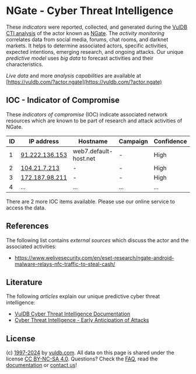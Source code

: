 # NGate - Cyber Threat Intelligence

These _indicators_ were reported, collected, and generated during the [VulDB CTI analysis](https://vuldb.com/?kb.cti) of the actor known as [NGate](https://vuldb.com/?actor.ngate). The _activity monitoring_ correlates data from social media, forums, chat rooms, and darknet markets. It helps to determine associated actors, specific activities, expected intentions, emerging research, and ongoing attacks. Our unique _predictive model_ uses _big data_ to forecast activities and their characteristics.

_Live data_ and more _analysis capabilities_ are available at [https://vuldb.com/?actor.ngate](https://vuldb.com/?actor.ngate)

## IOC - Indicator of Compromise

These _indicators of compromise_ (IOC) indicate associated network resources which are known to be part of research and attack activities of NGate.

ID | IP address | Hostname | Campaign | Confidence
-- | ---------- | -------- | -------- | ----------
1 | [91.222.136.153](https://vuldb.com/?ip.91.222.136.153) | web7.default-host.net | - | High
2 | [104.21.7.213](https://vuldb.com/?ip.104.21.7.213) | - | - | High
3 | [172.187.98.211](https://vuldb.com/?ip.172.187.98.211) | - | - | High
4 | ... | ... | ... | ...

There are 2 more IOC items available. Please use our online service to access the data.

## References

The following list contains _external sources_ which discuss the actor and the associated activities:

* https://www.welivesecurity.com/en/eset-research/ngate-android-malware-relays-nfc-traffic-to-steal-cash/

## Literature

The following _articles_ explain our unique predictive cyber threat intelligence:

* [VulDB Cyber Threat Intelligence Documentation](https://vuldb.com/?kb.cti)
* [Cyber Threat Intelligence - Early Anticipation of Attacks](https://www.scip.ch/en/?labs.20201022)

## License

(c) [1997-2024](https://vuldb.com/?kb.changelog) by [vuldb.com](https://vuldb.com/?kb.about). All data on this page is shared under the license [CC BY-NC-SA 4.0](https://creativecommons.org/licenses/by-nc-sa/4.0/). Questions? Check the [FAQ](https://vuldb.com/?kb.faq), read the [documentation](https://vuldb.com/?kb) or [contact us](https://vuldb.com/?contact)!
